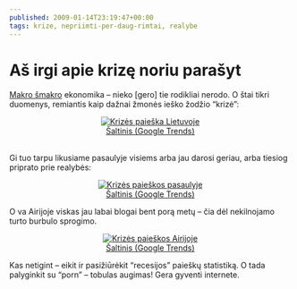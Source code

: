 ```yaml
---
published: 2009-01-14T23:19:47+00:00
tags: krize, nepriimti-per-daug-rimtai, realybe
---
```


# Aš irgi apie krizę noriu parašyt

<p><a href="http://www.tamagochi.lt/2009/01/kriziamometras/">Makro šmakro</a> ekonomika – nieko [gero] tie rodikliai nerodo. O štai tikri duomenys, remiantis kaip dažnai žmonės ieško žodžio “krizė”:</p>
<p style="text-align:center;"><a href="https://www.dominykas.lt/attachments/2009/01/krizes-paieska-lietuvoje.html" rel="attachment wp-att-77" title="Krizės paieška Lietuvoje"><img src="https://www.dominykas.lt/uploads/2009/01/krize.png" alt="Krizės paieška Lietuvoje"></a><br><a href="http://www.google.com/trends?q=kriz%C4%97">Šaltinis (Google Trends)</a></p>
<p><span id="more-78"></span><br>
Gi tuo tarpu likusiame pasaulyje visiems arba jau darosi geriau, arba tiesiog priprato prie realybės:</p>
<p style="text-align:center;"><a href="https://www.dominykas.lt/attachments/2009/01/krizes-paieskos-pasaulyje.html" rel="attachment wp-att-79" title="Krizės paieškos pasaulyje"><img src="https://www.dominykas.lt/uploads/2009/01/crisis.png" alt="Krizės paieškos pasaulyje"></a><br><a href="http://www.google.com/trends?q=crisis&amp;ctab=0&amp;geo=all&amp;date=all&amp;sort=0">Šaltinis (Google Trends)</a></p>
<p>O va Airijoje viskas jau labai blogai bent porą metų – čia dėl nekilnojamo turto burbulo sprogimo.</p>
<p style="text-align:center;"><a href="https://www.dominykas.lt/attachments/2009/01/krizes-paieskos-airijoje.html" rel="attachment wp-att-80" title="Krizės paieškos Airijoje"><img src="https://www.dominykas.lt/uploads/2009/01/crisis-ie.png" alt="Krizės paieškos Airijoje"></a><br><a href="http://www.google.com/trends?q=crisis&amp;ctab=0&amp;geo=IE&amp;geor=all&amp;date=all&amp;sort=0">Šaltinis (Google Trends)</a></p>
<p>Kas netigint – eikit ir pasižiūrėkit “recesijos” paieškų statistiką. O tada palyginkit su “porn” – tobulas augimas! Gera gyventi internete.</p>
